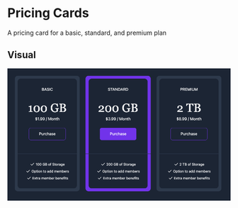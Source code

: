 # Pricing Cards

A pricing card for a basic, standard, and premium plan

## Visual

!["Pricing Cards"](https://github.com/SJ-WJ/tailwind-from-scratch/blob/main/tailwind-mini-projects/pricing-cards/visual/pricing-cards.png)